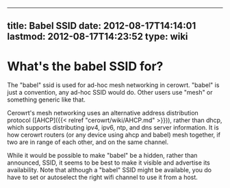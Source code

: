 
---
title: Babel SSID
date: 2012-08-17T14:14:01
lastmod: 2012-08-17T14:23:52
type: wiki
---
What's the babel SSID for?
==========================

The "babel" ssid is used for ad-hoc mesh networking in cerowrt. "babel"
is just a convention, any ad-hoc SSID would do. Other users use "mesh"
or something generic like that.

Cerowrt's mesh networking uses an alternative address distribution
protocol ([AHCP]({{< relref "cerowrt/wiki/AHCP.md" >}})), rather than dhcp, which supports
distributing ipv4, ipv6, ntp, and dns server information. It is how
cerowrt routers (or any device using ahcp and babel) mesh together, if
two are in range of each other, and on the same channel.

While it would be possible to make "babel" be a hidden, rather than
announced, SSID, it seems to be best to make it visible and advertise
its availability. Note that although a "babel" SSID might be available,
you do have to set or autoselect the right wifi channel to use it from a
host.
